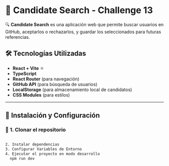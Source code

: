 # 🚀 Candidate Search - Challenge 13  

🔍 **Candidate Search** es una aplicación web que permite buscar usuarios en GitHub, aceptarlos o rechazarlos, y guardar los seleccionados para futuras referencias.  

## 🛠️ Tecnologías Utilizadas  
- **React + Vite** ⚛️  
- **TypeScript**  
- **React Router** (para navegación)  
- **GitHub API** (para búsqueda de usuarios)  
- **LocalStorage** (para almacenamiento local de candidatos)  
- **CSS Modules** (para estilos)  

---

## 🚀 Instalación y Configuración  
### 🔹 **1. Clonar el repositorio**
```bash

2. Instalar dependencias
3. Configurar Variables de Entorno
4. Ejecutar el proyecto en modo desarrollo
  npm run dev

